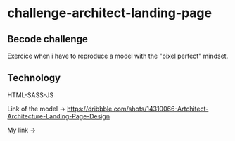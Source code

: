 # challenge-architect-landing-page

## Becode challenge

Exercice when i have to reproduce a model with the "pixel perfect" mindset.

## Technology

HTML-SASS-JS

Link of the model -> https://dribbble.com/shots/14310066-Artchitect-Architecture-Landing-Page-Design

My link ->
